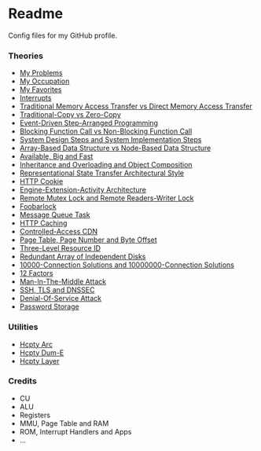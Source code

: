 # Readme
Config files for my GitHub profile.

### Theories
- [My Problems](https://github.com/hcpty/my-problems)
- [My Occupation](https://github.com/hcpty/my-occupation)
- [My Favorites](https://github.com/hcpty/my-favorites)
- [Interrupts](https://github.com/hcpty/interrupts)
- [Traditional Memory Access Transfer vs Direct Memory Access Transfer](https://github.com/hcpty/traditional-memory-access-transfer-vs-direct-memory-access-transfer)
- [Traditional-Copy vs Zero-Copy](https://github.com/hcpty/traditional-copy-vs-zero-copy)
- [Event-Driven Step-Arranged Programming](https://github.com/hcpty/event-driven-step-arranged-programming)
- [Blocking Function Call vs Non-Blocking Function Call](https://github.com/hcpty/blocking-function-call-vs-non-blocking-function-call)
- [System Design Steps and System Implementation Steps](https://github.com/hcpty/system-design-steps-and-system-implementation-steps)
- [Array-Based Data Structure vs Node-Based Data Structure](https://github.com/hcpty/array-based-data-structure-vs-node-based-data-structure)
- [Available, Big and Fast](https://github.com/hcpty/available-big-and-fast)
- [Inheritance and Overloading and Object Composition](https://github.com/hcpty/inheritance-and-overloading-and-object-composition)
- [Representational State Transfer Architectural Style](https://github.com/hcpty/representational-state-transfer-architectural-style)
- [HTTP Cookie](https://github.com/hcpty/http-cookie)
- [Engine-Extension-Activity Architecture](https://github.com/hcpty/engine-extension-activity-architecture)
- [Remote Mutex Lock and Remote Readers-Writer Lock](https://github.com/hcpty/remote-mutex-lock-and-remote-readers-writer-lock)
- [Foobarlock](https://github.com/hcpty/foobarlock)
- [Message Queue Task](https://github.com/hcpty/message-queue-task)
- [HTTP Caching](https://github.com/hcpty/HTTP-Caching)
- [Controlled-Access CDN](https://github.com/hcpty/controlled-access-cdn)
- [Page Table, Page Number and Byte Offset](https://github.com/hcpty/page-table-page-number-and-byte-offset)
- [Three-Level Resource ID](https://github.com/hcpty/three-level-resource-id)
- [Redundant Array of Independent Disks](https://github.com/hcpty/redundant-array-of-independent-disks)
- [10000-Connection Solutions and 10000000-Connection Solutions](https://github.com/hcpty/10000-connection-solutions-and-10000000-connection-solutions)
- [12 Factors](https://github.com/hcpty/12-factors)
- [Man-In-The-Middle Attack](https://github.com/hcpty/man-in-the-middle-attack)
- [SSH, TLS and DNSSEC](https://github.com/hcpty/ssh-tls-and-dnssec)
- [Denial-Of-Service Attack](https://github.com/hcpty/denial-of-service-attack)
- [Password Storage](https://github.com/hcpty/password-storage)

### Utilities
- [Hcpty Arc](https://github.com/hcpty/arc)
- [Hcpty Dum-E](https://github.com/hcpty/dum-e)
- [Hcpty Layer](https://github.com/hcpty/layer)

### Credits
- CU
- ALU
- Registers
- MMU, Page Table and RAM
- ROM, Interrupt Handlers and Apps
- ...
